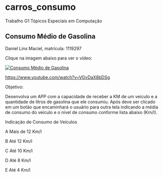# carros_consumo
Trabalho G1 Tópicos Especiais em Computação

<h2><b>Consumo Médio de Gasolina</h2></b>

Daniel Lins Maciel, matrícula: 1119297

Clique na imagem abaixo para ver o vídeo:

[![Consumo Médio de Gasolina](http://img.youtube.com/vi/VGvDaX8bDSg/0.jpg)](https://www.youtube.com/watch?v=VGvDaX8bDSg "VGvDaX8bDSg")

https://www.youtube.com/watch?v=VGvDaX8bDSg

Objetivo:

Desenvolva um APP com a capacidade de receber a
KM de um veículo e a quantidade de litros de
gasolina que ele consumiu. Após deve ser clicado
em um botão que encaminhará o usuário para outra
tela indicando a média de consumo do veículo e o
nível de consumo conforme lista abaixo (Km/l).

Indicação de Consumo de Veículos

A Mais de 12 Km/l

B Até 12 Km/l

C Até 10 Km/l

D Até 8 Km/l

E Até 4 Km/l
